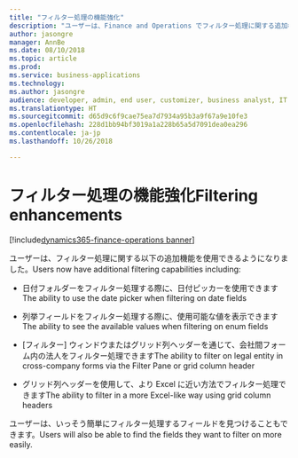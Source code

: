 ```yaml
---
title: "フィルター処理の機能強化"
description: "ユーザーは、Finance and Operations でフィルター処理に関する追加機能を使用できるようになりました。"
author: jasongre
manager: AnnBe
ms.date: 08/10/2018
ms.topic: article
ms.prod: 
ms.service: business-applications
ms.technology: 
ms.author: jasongre
audience: developer, admin, end user, customizer, business analyst, IT pro
ms.translationtype: HT
ms.sourcegitcommit: d65d9c6f9cae75ea7d7934a95b3a9f67a9e10fe3
ms.openlocfilehash: 228d1bb94bf3019a1a228b65a5d7091dea0ea296
ms.contentlocale: ja-jp
ms.lasthandoff: 10/26/2018

---
```


# <a name="filtering-enhancements"></a><span data-ttu-id="d1eed-103">フィルター処理の機能強化</span><span class="sxs-lookup"><span data-stu-id="d1eed-103">Filtering enhancements</span></span>

[!include[dynamics365-finance-operations banner](../includes/dynamics365-finance-operations.md)]

<span data-ttu-id="d1eed-104">ユーザーは、フィルター処理に関する以下の追加機能を使用できるようになりました。</span><span class="sxs-lookup"><span data-stu-id="d1eed-104">Users now have additional filtering capabilities including:</span></span> 

- <span data-ttu-id="d1eed-105">日付フォルダーをフィルター処理する際に、日付ピッカーを使用できます</span><span class="sxs-lookup"><span data-stu-id="d1eed-105">The ability to use the date picker when filtering on date fields</span></span>

- <span data-ttu-id="d1eed-106">列挙フィールドをフィルター処理する際に、使用可能な値を表示できます</span><span class="sxs-lookup"><span data-stu-id="d1eed-106">The ability to see the available values when filtering on enum fields</span></span>

- <span data-ttu-id="d1eed-107">[フィルター] ウィンドウまたはグリッド列ヘッダーを通じて、会社間フォーム内の法人をフィルター処理できます</span><span class="sxs-lookup"><span data-stu-id="d1eed-107">The ability to filter on legal entity in cross-company forms via the Filter Pane or grid column header</span></span>

- <span data-ttu-id="d1eed-108">グリッド列ヘッダーを使用して、より Excel に近い方法でフィルター処理できます</span><span class="sxs-lookup"><span data-stu-id="d1eed-108">The ability to filter in a more Excel-like way using grid column headers</span></span>

<span data-ttu-id="d1eed-109">ユーザーは、いっそう簡単にフィルター処理するフィールドを見つけることもできます。</span><span class="sxs-lookup"><span data-stu-id="d1eed-109">Users will also be able to find the fields they want to filter on more easily.</span></span>

